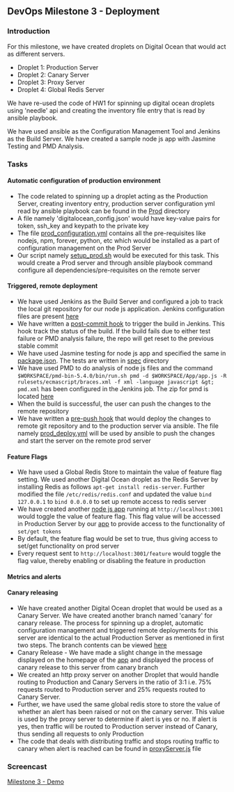## DevOps Milestone 3 - Deployment

### Introduction

For this milestone, we have created droplets on Digital Ocean that would act as different servers.
* Droplet 1: Production Server
* Droplet 2: Canary Server
* Droplet 3: Proxy Server
* Droplet 4: Global Redis Server

We have re-used the code of HW1 for spinning up digital ocean droplets using 'needle' api and creating the inventory file entry that is read by ansible playbook.

We have used ansible as the Configuration Management Tool and Jenkins as the Build Server. We have created a sample node js app with Jasmine Testing and PMD Analysis.

### Tasks

#### Automatic configuration of production environment
* The code related to spinning up a droplet acting as the Production Server, creating inventory entry, production server configuration yml read by ansible playbook can be found in the [Prod](https://github.com/amittal91/DevOps-Project-Milestone3/tree/master/Prod) directory
* A file namely 'digitalocean_config.json' would have key-value pairs for token, ssh_key and keypath to the private key
* The file [prod_configuration.yml](https://github.com/amittal91/DevOps-Project-Milestone3/blob/master/Prod/prod_configuration.yml) contains all the pre-requisites like nodejs, npm, forever, python, etc which would be installed as a part of configuration management on the Prod Server
* Our script namely [setup_prod.sh](https://github.com/amittal91/DevOps-Project-Milestone3/blob/master/setup_prod.sh) would be executed for this task. This would create a Prod server and through ansible playbook command configure all dependencies/pre-requisites on the remote server

#### Triggered, remote deployment
* We have used Jenkins as the Build Server and configured a job to track the local git repository for our node js application. Jenkins configuration files are present [here](https://github.com/amittal91/DevOps-Project-Milestone3/tree/master/Jenkins)
* We have written a [post-commit hook](https://github.com/amittal91/DevOps-Project-Milestone3/blob/master/Hooks/post-commit) to trigger the build in Jenkins. This hook track the status of the build. If the build fails due to either test failure or PMD analysis failure, the repo will get reset to the previous stable commit
* We have used Jasmine testing for node js app and specified the same in [package.json](https://github.com/amittal91/DevOps-Project-Milestone3/blob/master/App/package.json). The tests are written in [spec](https://github.com/amittal91/DevOps-Project-Milestone3/tree/master/App/spec) directory
* We have used PMD to do analysis of node js files and the command `$WORKSPACE/pmd-bin-5.4.0/bin/run.sh pmd -d $WORKSPACE/App/app.js -R rulesets/ecmascript/braces.xml -f xml -language javascript &gt; pmd.xml` has been configured in the Jenkins job. The zip for pmd is located [here](https://github.com/amittal91/DevOps-Project-Milestone3/tree/master/pmd-bin-5.4.0)
* When the build is successful, the user can push the changes to the remote repository
* We have written a [pre-push hook](https://github.com/amittal91/DevOps-Project-Milestone3/blob/master/Hooks/pre-push) that would deploy the changes to remote git repository and to the production server via ansible. The file namely [prod_deploy.yml](https://github.com/amittal91/DevOps-Project-Milestone3/blob/master/prod_deploy.yml) will be used by ansible to push the changes and start the server on the remote prod server

#### Feature Flags
* We have used a Global Redis Store to maintain the value of feature flag setting. We used another Digital Ocean droplet as the Redis Server by installing Redis as follows `apt-get install redis-server`. Further modified the file `/etc/redis/redis.conf` and updated the value `bind 127.0.0.1` to `bind 0.0.0.0` to set up remote access to redis server
* We have created another [node js app](https://github.com/amittal91/DevOps-Project-Milestone3/tree/master/FeatureFlag) running at `http://localhost:3001` would toggle the value of feature flag. This flag value will be accessed in Production Server by our [app](https://github.com/amittal91/DevOps-Project-Milestone3/blob/master/App/app.js) to provide access to the functionality of `set/get tokens`
* By default, the feature flag would be set to true, thus giving access to set/get functionality on prod server
* Every request sent to `http://localhost:3001/feature` would toggle the flag value, thereby enabling or disabling the feature in production

#### Metrics and alerts

#### Canary releasing
* We have created another Digital Ocean droplet that would be used as a Canary Server. We have created another branch named 'canary' for canary release. The process for spinning up a droplet, automatic configuration management and triggered remote deployments for this server are identical to the actual Production Server as mentioned in first two steps. The branch contents can be viewed [here](https://github.com/amittal91/DevOps-Project-Milestone3/tree/canary)
* Canary Release - We have made a slight change in the message displayed on the homepage of the [app](https://github.com/amittal91/DevOps-Project-Milestone3/blob/canary/App/app.js) and displayed the process of canary release to this server from canary branch
* We created an http proxy server on another Droplet that would handle routing to Production and Canary Servers in the ratio of 3:1 i.e. 75% requests routed to Production server and 25% requests routed to Canary Server. 
* Further, we have used the same global redis store to store the value of whether an alert has been raised or not on the canary server. This value is used by the proxy server to determine if alert is yes or no. If alert is yes, then traffic will be routed to Production server instead of Canary, thus sending all requests to only Production
* The code that deals with distributing traffic and stops routing traffic to canary when alert is reached can be found in [proxyServer.js](https://github.com/amittal91/DevOps-Project-Milestone3/blob/canary/ProxyServer/proxyServer.js) file

### Screencast

[Milestone 3 - Demo](https://youtu.be/2mQynj8z-Ew)
